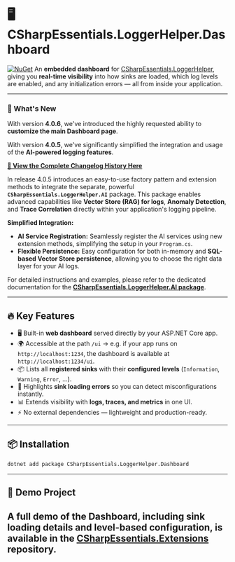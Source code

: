 # 🖥️ CSharpEssentials.LoggerHelper.Dashboard

[![NuGet](https://img.shields.io/nuget/v/CSharpEssentials.LoggerHelper.Dashboard.svg)](https://www.nuget.org/packages/CSharpEssentials.LoggerHelper.Dashboard)
An **embedded dashboard** for [CSharpEssentials.LoggerHelper](https://github.com/alexbypa/CSharp.Essentials), giving you **real-time visibility** into how sinks are loaded, which log levels are enabled, and any initialization errors — all from inside your application.

---

### 🎉 What's New 
With version **4.0.6**, we've introduced the highly requested ability to **customize the main Dashboard page**.

With version **4.0.5**, we've significantly simplified the integration and usage of the **AI-powered logging features**.

**[📝 View the Complete Changelog History Here](https://github.com/alexbypa/CSharp.Essentials/blob/main/CSharpEssentials.LoggerHelper.Dashboard/changelog.md)**

In release 4.0.5 introduces an easy-to-use factory pattern and extension methods to integrate the separate, powerful **`CSharpEssentials.LoggerHelper.AI`** package. This package enables advanced capabilities like **Vector Store (RAG) for logs**, **Anomaly Detection**, and **Trace Correlation** directly within your application's logging pipeline.

**Simplified Integration:**

* **AI Service Registration:** Seamlessly register the AI services using new extension methods, simplifying the setup in your `Program.cs`.
* **Flexible Persistence:** Easy configuration for both in-memory and **SQL-based Vector Store persistence**, allowing you to choose the right data layer for your AI logs.

For detailed instructions and examples, please refer to the dedicated documentation for the **[CSharpEssentials.LoggerHelper.AI package](https://www.nuget.org/packages/CSharpEssentials.LoggerHelper.AI)**.

---

## 🔥 Key Features

* 🖥️ Built-in **web dashboard** served directly by your ASP.NET Core app.
* 🌍 Accessible at the path `/ui` → e.g. if your app runs on `http://localhost:1234`, the dashboard is available at `http://localhost:1234/ui`.
* 📦 Lists all **registered sinks** with their **configured levels** (`Information`, `Warning`, `Error`, …).
* 🚨 Highlights **sink loading errors** so you can detect misconfigurations instantly.
* 📊 Extends visibility with **logs, traces, and metrics** in one UI.
* ⚡ No external dependencies — lightweight and production-ready.

---

## 📦 Installation

```bash
dotnet add package CSharpEssentials.LoggerHelper.Dashboard
```

---

## 🚀 Demo Project
A full demo of the Dashboard, including sink loading details and level-based configuration, is available in the [**CSharpEssentials.Extensions**](https://github.com/alexbypa/Csharp.Essentials.Extensions) repository.
---